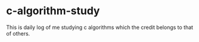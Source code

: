 # c-algorithm-study
This is daily log of me studying c algorithms which the credit belongs to that of others.
